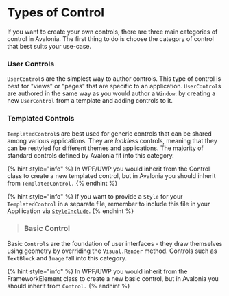 # Types of Control

If you want to create your own controls, there are three main categories of control in Avalonia. The first thing to do is choose the category of control that best suits your use-case.

### User Controls <a id="user-controls"></a>

`UserControl`s are the simplest way to author controls. This type of control is best for "views" or "pages" that are specific to an application. `UserControl`s are authored in the same way as you would author a `Window`: by creating a new `UserControl` from a template and adding controls to it.

### Templated Controls <a id="templated-controls"></a>

`TemplatedControl`s are best used for generic controls that can be shared among various applications. They are _lookless_ controls, meaning that they can be restyled for different themes and applications. The majority of standard controls defined by Avalonia fit into this category.

{% hint style="info" %}
 In WPF/UWP you would inherit from the Control class to create a new templated control, but in Avalonia you should inherit from `TemplatedControl.`
{% endhint %}

{% hint style="info" %}
 If you want to provide a `Style` for your `TemplatedControl` in a separate file, remember to include this file in your Appliication via [`StyleInclude`](https://docs.avaloniaui.net/docs/styling/styles).
{% endhint %}

> ### Basic Control <a id="basic-control"></a>

Basic `Control`s are the foundation of user interfaces - they draw themselves using geometry by overriding the `Visual.Render` method. Controls such as `TextBlock` and `Image` fall into this category.

{% hint style="info" %}
 In WPF/UWP you would inherit from the FrameworkElement class to create a new basic control, but in Avalonia you should inherit from `Control.`
{% endhint %}

